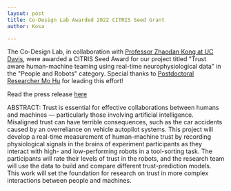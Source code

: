 ```yaml
---
layout: post
title: Co-Design Lab Awarded 2022 CITRIS Seed Grant
author: Kosa

---
```


The Co-Design Lab, in collaboration with [Professor Zhaodan Kong at UC Davis](http://cphslab.com/), were awarded a CITRIS Seed Award for our project titled "Trust aware human-machine teaming using real-time neurophysiological data" in the "People and Robots" category. Special thanks to [Postdoctoral Researcher Mo Hu](https://codesign.berkeley.edu/team/mo-hu/) for leading this effort!

Read the press release [here](https://citris-uc.org/citris-selects-8-multicampus-projects-for-2022-seed-awards/)

ABSTRACT: Trust is essential for effective collaborations between humans and machines — particularly those involving artificial intelligence. Misaligned trust can have terrible consequences, such as the car accidents caused by an overreliance on vehicle autopilot systems. This project will develop a real-time measurement of human-machine trust by recording physiological signals in the brains of experiment participants as they interact with high- and low-performing robots in a tool-sorting task. The participants will rate their levels of trust in the robots, and the research team will use the data to build and compare different trust-prediction models. This work will set the foundation for research on trust in more complex interactions between people and machines.